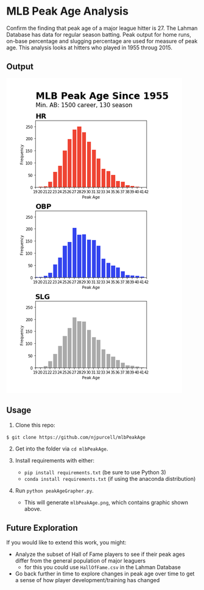 # MLB Peak Age Analysis

Confirm the finding that peak age of a major league hitter is 27. The Lahman Database has data for regular season batting. Peak output for home runs, on-base percentage and slugging percentage are used for measure of peak age. This analysis looks at hitters who played in 1955 throug 2015.

## Output

![graphic](mlbPeakAge.png)

## Usage

1. Clone this repo:

`$ git clone https://github.com/njpurcell/mlbPeakAge`

2. Get into the folder via `cd mlbPeakAge`.

3. Install requirements with either: 
	* `pip install requirements.txt` (be sure to use Python 3)
	* `conda install requirements.txt` (if using the anaconda distribution)

4. Run `python peakAgeGrapher.py`.
	* This will generate `mlbPeakAge.png`, which contains graphic shown above.

## Future Exploration

If you would like to extend this work, you might:
* Analyze the subset of Hall of Fame players to see if their peak ages differ from the general population of major leaguers
	* for this you could use `HallOfFame.csv` in the Lahman Database
* Go back further in time to explore changes in peak age over time to get a sense of how player development/training has changed
